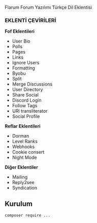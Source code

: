 Flarum Forum Yazılımı Türkçe Dil Eklentisi

### EKLENTİ ÇEVİRİLERİ

**Fof Eklentileri**

- User Bio
- Polls
- Pages
- Links
- Ignore Users
- Formatting
- Byobu
- Split
- Merge Discussions
- User Directory
- Share Social
- Discord Login
- Follow Tags
- URl transliterator
- Social Profile

**Reflar Eklentileri**
- Dorman
- Level Ranks
- Webhooks
- Cookie consert
- Night Mode

**Diğer Eklentiler**

- Mailing
- Reply2see
- Syndication

## Kurulum

`composer require ...`
